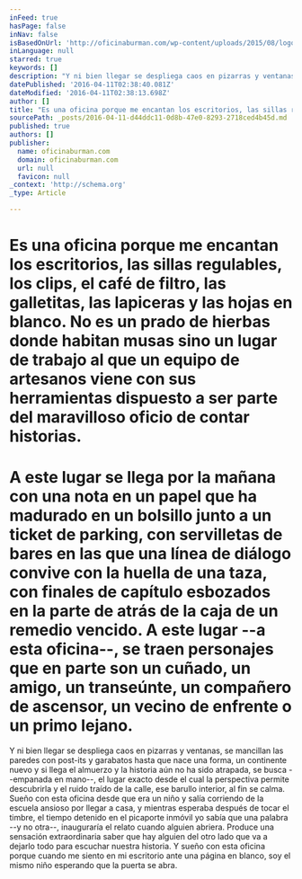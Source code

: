 ```yaml
---
inFeed: true
hasPage: false
inNav: false
isBasedOnUrl: 'http://oficinaburman.com/wp-content/uploads/2015/08/logob.png'
inLanguage: null
starred: true
keywords: []
description: "Y ni bien llegar se despliega caos en pizarras y ventanas, se mancillan las paredes con post-its y garabatos hasta que nace una forma, un continente nuevo y si llega el almuerzo y la historia aún no ha sido atrapada, se busca\_–empanada en mano–, el lugar exacto desde el cual la perspectiva permite descubrirla y el ruido traído de la calle, ese barullo interior, al fin se calma. Sueño con esta oficina desde que era un niño y salía corriendo de la escuela ansioso por llegar a casa, y mientras esperaba después de tocar el timbre, el tiempo detenido en el picaporte inmóvil yo sabía que una palabra\_–y no otra–, inauguraría el relato cuando alguien abriera. Produce una sensación extraordinaria saber que hay alguien del otro lado que va a dejarlo todo para escuchar nuestra historia. Y sueño con esta oficina porque cuando me siento en mi escritorio ante una página en blanco, soy el mismo niño esperando que la puerta se abra."
datePublished: '2016-04-11T02:38:40.081Z'
dateModified: '2016-04-11T02:38:13.698Z'
author: []
title: "Es una oficina porque me encantan los escritorios, las sillas regulables, los clips, el café de filtro, las galletitas, las lapiceras y las hojas en blanco. No es un prado de hierbas donde habitan musas sino un lugar de trabajo al que un equipo de artesanos viene con sus herramientas dispuesto a ser parte del maravilloso oficio de contar historias.\_"
sourcePath: _posts/2016-04-11-d44ddc11-0d8b-47e0-8293-2718ced4b45d.md
published: true
authors: []
publisher:
  name: oficinaburman.com
  domain: oficinaburman.com
  url: null
  favicon: null
_context: 'http://schema.org'
_type: Article

---
```

# Es una oficina porque me encantan los escritorios, las sillas regulables, los clips, el café de filtro, las galletitas, las lapiceras y las hojas en blanco. No es un prado de hierbas donde habitan musas sino un lugar de trabajo al que un equipo de artesanos viene con sus herramientas dispuesto a ser parte del maravilloso oficio de contar historias. 

# A este lugar se llega por la mañana con una nota en un papel que ha madurado en un bolsillo junto a un ticket de parking, con servilletas de bares en las que una línea de diálogo convive con la huella de una taza, con finales de capítulo esbozados en la parte de atrás de la caja de un remedio vencido. A este lugar --a esta oficina--, se traen personajes que en parte son un cuñado, un amigo, un transeúnte, un compañero de ascensor, un vecino de enfrente o un primo lejano. 

Y ni bien llegar se despliega caos en pizarras y ventanas, se mancillan las paredes con post-its y garabatos hasta que nace una forma, un continente nuevo y si llega el almuerzo y la historia aún no ha sido atrapada, se busca --empanada en mano--, el lugar exacto desde el cual la perspectiva permite descubrirla y el ruido traído de la calle, ese barullo interior, al fin se calma. Sueño con esta oficina desde que era un niño y salía corriendo de la escuela ansioso por llegar a casa, y mientras esperaba después de tocar el timbre, el tiempo detenido en el picaporte inmóvil yo sabía que una palabra --y no otra--, inauguraría el relato cuando alguien abriera. Produce una sensación extraordinaria saber que hay alguien del otro lado que va a dejarlo todo para escuchar nuestra historia. Y sueño con esta oficina porque cuando me siento en mi escritorio ante una página en blanco, soy el mismo niño esperando que la puerta se abra.